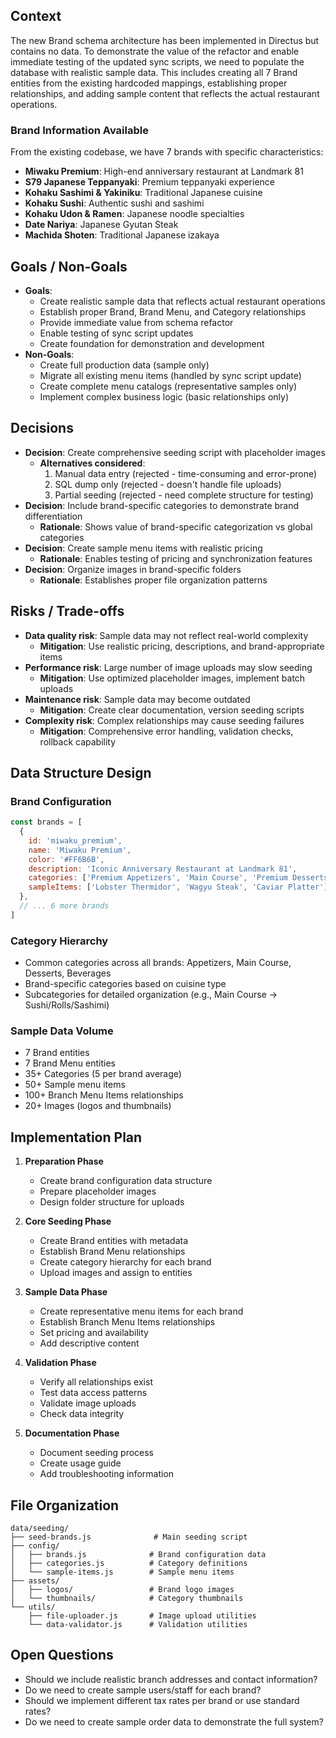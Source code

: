 ## Context
The new Brand schema architecture has been implemented in Directus but contains no data. To demonstrate the value of the refactor and enable immediate testing of the updated sync scripts, we need to populate the database with realistic sample data. This includes creating all 7 Brand entities from the existing hardcoded mappings, establishing proper relationships, and adding sample content that reflects the actual restaurant operations.

### Brand Information Available
From the existing codebase, we have 7 brands with specific characteristics:
- **Miwaku Premium**: High-end anniversary restaurant at Landmark 81
- **S79 Japanese Teppanyaki**: Premium teppanyaki experience
- **Kohaku Sashimi & Yakiniku**: Traditional Japanese cuisine
- **Kohaku Sushi**: Authentic sushi and sashimi
- **Kohaku Udon & Ramen**: Japanese noodle specialties
- **Date Nariya**: Japanese Gyutan Steak
- **Machida Shoten**: Traditional Japanese izakaya

## Goals / Non-Goals
- **Goals**:
  - Create realistic sample data that reflects actual restaurant operations
  - Establish proper Brand, Brand Menu, and Category relationships
  - Provide immediate value from schema refactor
  - Enable testing of sync script updates
  - Create foundation for demonstration and development
- **Non-Goals**:
  - Create full production data (sample only)
  - Migrate all existing menu items (handled by sync script update)
  - Create complete menu catalogs (representative samples only)
  - Implement complex business logic (basic relationships only)

## Decisions
- **Decision**: Create comprehensive seeding script with placeholder images
  - **Alternatives considered**:
    1. Manual data entry (rejected - time-consuming and error-prone)
    2. SQL dump only (rejected - doesn't handle file uploads)
    3. Partial seeding (rejected - need complete structure for testing)
- **Decision**: Include brand-specific categories to demonstrate brand differentiation
  - **Rationale**: Shows value of brand-specific categorization vs global categories
- **Decision**: Create sample menu items with realistic pricing
  - **Rationale**: Enables testing of pricing and synchronization features
- **Decision**: Organize images in brand-specific folders
  - **Rationale**: Establishes proper file organization patterns

## Risks / Trade-offs
- **Data quality risk**: Sample data may not reflect real-world complexity
  - **Mitigation**: Use realistic pricing, descriptions, and brand-appropriate items
- **Performance risk**: Large number of image uploads may slow seeding
  - **Mitigation**: Use optimized placeholder images, implement batch uploads
- **Maintenance risk**: Sample data may become outdated
  - **Mitigation**: Create clear documentation, version seeding scripts
- **Complexity risk**: Complex relationships may cause seeding failures
  - **Mitigation**: Comprehensive error handling, validation checks, rollback capability

## Data Structure Design

### Brand Configuration
```javascript
const brands = [
  {
    id: 'miwaku_premium',
    name: 'Miwaku Premium',
    color: '#FF6B6B',
    description: 'Iconic Anniversary Restaurant at Landmark 81',
    categories: ['Premium Appetizers', 'Main Course', 'Premium Desserts', 'Wine Pairing'],
    sampleItems: ['Lobster Thermidor', 'Wagyu Steak', 'Caviar Platter']
  },
  // ... 6 more brands
]
```

### Category Hierarchy
- Common categories across all brands: Appetizers, Main Course, Desserts, Beverages
- Brand-specific categories based on cuisine type
- Subcategories for detailed organization (e.g., Main Course → Sushi/Rolls/Sashimi)

### Sample Data Volume
- 7 Brand entities
- 7 Brand Menu entities
- 35+ Categories (5 per brand average)
- 50+ Sample menu items
- 100+ Branch Menu Items relationships
- 20+ Images (logos and thumbnails)

## Implementation Plan
1. **Preparation Phase**
   - Create brand configuration data structure
   - Prepare placeholder images
   - Design folder structure for uploads

2. **Core Seeding Phase**
   - Create Brand entities with metadata
   - Establish Brand Menu relationships
   - Create category hierarchy for each brand
   - Upload images and assign to entities

3. **Sample Data Phase**
   - Create representative menu items for each brand
   - Establish Branch Menu Items relationships
   - Set pricing and availability
   - Add descriptive content

4. **Validation Phase**
   - Verify all relationships exist
   - Test data access patterns
   - Validate image uploads
   - Check data integrity

5. **Documentation Phase**
   - Document seeding process
   - Create usage guide
   - Add troubleshooting information

## File Organization
```
data/seeding/
├── seed-brands.js              # Main seeding script
├── config/
│   ├── brands.js              # Brand configuration data
│   ├── categories.js          # Category definitions
│   └── sample-items.js        # Sample menu items
├── assets/
│   ├── logos/                 # Brand logo images
│   └── thumbnails/            # Category thumbnails
└── utils/
    ├── file-uploader.js       # Image upload utilities
    └── data-validator.js      # Validation utilities
```

## Open Questions
- Should we include realistic branch addresses and contact information?
- Do we need to create sample users/staff for each brand?
- Should we implement different tax rates per brand or use standard rates?
- Do we need to create sample order data to demonstrate the full system?